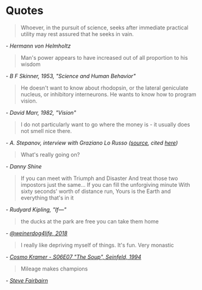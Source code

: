 # Quotes

> Whoever, in the pursuit of science, seeks after immediate practical utility may rest assured that he seeks in vain.

*- Hermann von Helmholtz*

> Man's power appears to have increased out of all proportion to his wisdom

*- B F Skinner, 1953, "Science and Human Behavior"*

> He doesn't want to know about rhodopsin, or the lateral geniculate nucleus, or inhibitory interneurons. He wants to know how to program vision.

*- David Marr, 1982, "Vision"*

> I do not particularly want to go where the money is - it usually does not smell nice there.

*- A. Stepanov, interview with Graziano Lo Russo ([source](http://stlport.org/resources/StepanovUSA.html), cited [here](https://isocpp.org/wiki/faq/basics-of-inheritance))*

> What's really going on?

*- Danny Shine*

> If you can meet with Triumph and Disaster And treat those two impostors just the same... If you can fill the unforgiving minute With sixty seconds' worth of distance run, Yours is the Earth and everything that's in it

*- Rudyard Kipling, "If—"*

> the ducks at the park are free you can take them home

*- [@weinerdog4life, 2018](https://x.com/weinerdog4life/status/992289990083166210)*

> I really like depriving myself of things. It's fun. Very monastic

*- [Cosmo Kramer - S06E07 "The Soup", Seinfeld, 1994](https://www.seinfeldscripts.com/TheSoup.html)*


> Mileage makes champions

*- [Steve Fairbairn](https://en.wikipedia.org/wiki/Steve_Fairbairn)*

